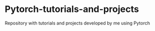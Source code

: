 # Pytorch-tutorials-and-projects
Repository with tutorials and projects developed by me using Pytorch
